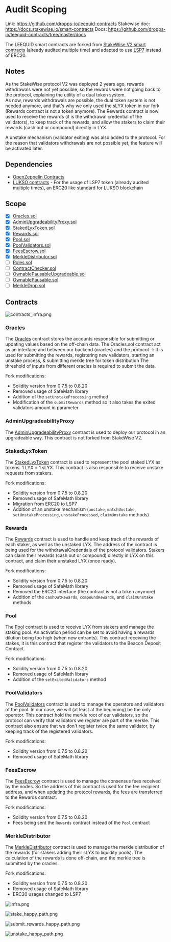 # Audit Scoping

Link: https://github.com/dropps-io/leequid-contracts
Stakewise doc: https://docs.stakewise.io/smart-contracts
Docs: https://github.com/dropps-io/leequid-contracts/tree/master/docs

The LEEQUID smart contracts are forked from [StakeWise V2 smart contracts](https://github.com/stakewise/contracts) (already audited multiple time) and adapted to use [LSP7](https://github.com/lukso-network/LIPs/blob/main/LSPs/LSP-7-DigitalAsset.md) instead of ERC20.

## Notes

As the StakeWise protocol V2 was deployed 2 years ago, rewards withdrawals were not yet possible, 
so the rewards were not going back to the protocol, explaining the utility of a dual token system.  
As now, rewards withdrawals are possible, the dual token system is not needed anymore, 
and that's why we only used the sLYX token in our fork (Rewards contract is not a token anymore).
The Rewards contract is now used to receive the rewards (it is the withdrawal credential of the validators), 
to keep track of the rewards, and allow the stakers to claim their rewards (cash out or compound) directly in LYX.

A unstake mechanism (validator exiting) was also added to the protocol.
For the reason that validators withdrawals are not possible yet, the feature will be activated later.

## Dependencies

- [OpenZeppelin Contracts](https://www.npmjs.com/package/@openzeppelin/contracts)
- [LUKSO contracts](https://www.npmjs.com/package/@lukso/lsp-smart-contracts) - For the usage of LSP7 token (already audited multiple times), an ERC20 like standard for LUKSO blockchain

## Scope

- [x] [Oracles.sol](./contracts/Oracles.sol)
- [x] [AdminUpgradeabilityProxy.sol](./contracts/AdminUpgradeableProxy.sol)
- [x] [StakedLyxToken.sol](./contracts/tokens/StakedLyxToken.sol)
- [x] [Rewards.sol](./contracts/tokens/Rewards.sol)
- [x] [Pool.sol](./contracts/pool/Pool.sol)
- [x] [PoolValidators.sol](./contracts/pool/PoolValidators.sol)
- [x] [FeesEscrow.sol](./contracts/pool/FeesEscrow.sol)
- [x] [MerkleDistributor.sol](./contracts/merkles/MerkleDistributor.sol)
- [ ] [Roles.sol](./contracts/Roles.sol)
- [ ] [ContractChecker.sol](./contracts/ContractChecker.sol)
- [ ] [OwnablePausableUpgradeable.sol](./contracts/presets/OwnablePausableUpgradeable.sol)
- [ ] [OwnablePausable.sol](./contracts/presets/OwnablePausable.sol)
- [ ] [MerkleDrop.sol](./contracts/merkles/MerkleDrop.sol)

## Contracts

![contracts_infra.png](docs%2Fdiagrams%2Fcontracts_infra.png)

### Oracles 

The [Oracles](./contracts/Oracles.sol) contract stores the accounts responsible for submitting or updating values based on the off-chain data.
The Oracles.sol contract act as an interface and between our backend (oracles) and the protocol 
-> It is used for submitting the rewards, registering new validators, starting an unstake process, & submitting merkle tree for token distribution
The threshold of inputs from different oracles is required to submit the data.

Fork modifications:
- Solidity version from 0.7.5 to 0.8.20
- Removed usage of SafeMath library
- Addition of the `setUnstakeProcessing` method
- Modification of the `submitRewards` method so it also takes the exited validators amount in parameter

### AdminUpgradeabilityProxy

The [AdminUpgradeabilityProxy](./contracts/AdminUpgradeableProxy.sol) contract is used to deploy our protocol in an upgradeable way.
This contract is not forked from StakeWise V2.

### StakedLyxToken

The [StakedLyxToken](./contracts/tokens/StakedLyxToken.sol) contract is used to represent the pool staked LYX as tokens.
1 LYX = 1 sLYX. This contract is also responsible to receive unstake requests from stakers.

Fork modifications:
- Solidity version from 0.7.5 to 0.8.20
- Removed usage of SafeMath library
- Migration from ERC20 to LSP7
- Addition of an unstake mechanism (`unstake`, `matchUnstake`, `setUnstakeProcessing`, `unstakeProcessed`, `claimUnstake` methods)

### Rewards

The [Rewards](./contracts/tokens/Rewards.sol) contract is used to handle and keep track of the rewards of each staker, as well as the unstaked LYX.
The address of the contract is being used for the withdrawalCredentials of the protocol validators.
Stakers can claim their rewards (cash out or compound) directly in LYX on this contract, and claim their unstaked LYX (once ready).

Fork modifications:
- Solidity version from 0.7.5 to 0.8.20
- Removed usage of SafeMath library
- Removed the ERC20 interface (the contract is not a token anymore)
- Addition of the `cashOutRewards`, `compoundRewards`, and `claimUnstake` methods

### Pool

The [Pool](./contracts/pool/Pool.sol) contract is used to receive LYX from stakers and manage the staking pool.
An activation period can be set to avoid having a rewards dilution being too high (when new entrants).
This contract receiving the stakes, it is this contract that register the validators to the Beacon Deposit Contract.

Fork modifications:
- Solidity version from 0.7.5 to 0.8.20
- Removed usage of SafeMath library
- Addition of the `setExitedValidators` method

### PoolValidators

The [PoolValidators](./contracts/pool/PoolValidators.sol) contract is used to manage the operators and validators of the pool.
In our case, we will (at least at the beginning) be the only operator.
This contract hold the merkle root of our validators, so the protocol can verify that validators we register are part of the merkle.
This contract also ensure that we don't register twice the same validator, by keeping track of the registered validators.

Fork modifications:
- Solidity version from 0.7.5 to 0.8.20
- Removed usage of SafeMath library

### FeesEscrow

The [FeesEscrow](./contracts/pool/FeesEscrow.sol) contract is used to manage the consensus fees received by the nodes.
So the address of this contract is used for the fee recipient address, and when updating the protocol rewards, the fees are transferred to the Rewards contract. 

Fork modifications:
- Solidity version from 0.7.5 to 0.8.20
- Fees being sent the `Rewards` contract instead of the `Pool` contract

### MerkleDistributor

The [MerkleDistributor](./contracts/merkles/MerkleDistributor.sol) contract is used to manage the merkle distribution of the rewards 
(for stakers adding their sLYX to liquidity pools). 
The calculation of the rewards is done off-chain, and the merkle tree is submitted by the oracles.

Fork modifications:
- Solidity version from 0.7.5 to 0.8.20
- Removed usage of SafeMath library
- ERC20 usages changed to LSP7

![infra.png](docs%2Fdiagrams%2Finfra.png)

![stake_happy_path.png](docs%2Fdiagrams%2Fstake_happy_path.png)

![submit_rewards_happy_path.png](docs%2Fdiagrams%2Fsubmit_rewards_happy_path.png)

![unstake_happy_path.png](docs%2Fdiagrams%2Funstake_happy_path.png)
